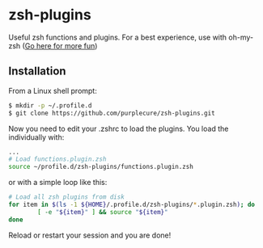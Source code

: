 # zsh-plugins
Useful zsh functions and plugins. For a best experience, use with oh-my-zsh ([Go here for more fun](https://github.com/ohmyzsh/ohmyzsh))

## Installation

From a Linux shell prompt:

```bash
$ mkdir -p ~/.profile.d
$ git clone https://github.com/purplecure/zsh-plugins.git
```

Now you need to edit your .zshrc to load the plugins. You load the individually with:

```bash
...
# Load functions.plugin.zsh
source ~/profile.d/zsh-plugins/functions.plugin.zsh
```

or with a simple loop like this:

```bash
# Load all zsh plugins from disk
for item in $(ls -1 ${HOME}/.profile.d/zsh-plugins/*.plugin.zsh); do
        [ -e "${item}" ] && source "${item}"
done
```

Reload or restart your session and you are done!
